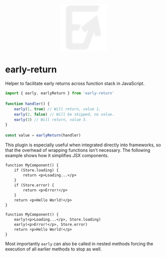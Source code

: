 <p align="center">
  <img src="https://github.com/tobua/early-return/raw/main/logo.png" alt="early-return" width="30%">
</p>

# early-return

Helper to facilitate early returns across function stack in JavaScript.

```ts
import { early, earlyReturn } from 'early-return'

function handler() {
    early(1, true) // Will return, value 1.
    early(2, false) // Will be skipped, no value.
    early(3) // Will return, value 3.
}

const value = earlyReturn(handler)
```

This plugin is especially useful when integrated directly into frameworks, so that the overhead of wrapping functions isn't necessary. The following example shows how it simplifies JSX components.

```tsx
function MyComponent() {
    if (Store.loading) {
        return <p>Loading...</p>
    }
    if (Store.error) {
        return <p>Error!</p>
    }
    return <p>Hello World!</p>
}
```

```tsx
function MyComponent() {
    early(<p>Loading...</p>, Store.loading)
    early(<p>Error!</p>, Store.error)
    return <p>Hello World!</p>
}
```

Most importantly `early` can also be called in nested methods forcing the execution of all earlier methods to stop as well.
